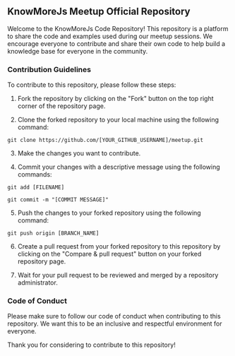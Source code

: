 ## KnowMoreJs Meetup Official Repository

Welcome to the KnowMoreJs Code Repository! This repository is a platform to share the code and examples used during our meetup sessions. We encourage everyone to contribute and share their own code to help build a knowledge base for everyone in the community.

### Contribution Guidelines

To contribute to this repository, please follow these steps:

1. Fork the repository by clicking on the "Fork" button on the top right corner of the repository page.

2. Clone the forked repository to your local machine using the following command:

`git clone https://github.com/[YOUR_GITHUB_USERNAME]/meetup.git
`

3. Make the changes you want to contribute.

4. Commit your changes with a descriptive message using the following commands:

`git add [FILENAME]`

`git commit -m "[COMMIT MESSAGE]"`

5. Push the changes to your forked repository using the following command:

`git push origin [BRANCH_NAME]`

6. Create a pull request from your forked repository to this repository by clicking on the "Compare & pull request" button on your forked repository page.

7. Wait for your pull request to be reviewed and merged by a repository administrator.

### Code of Conduct

Please make sure to follow our code of conduct when contributing to this repository. We want this to be an inclusive and respectful environment for everyone.


Thank you for considering to contribute to this repository!
